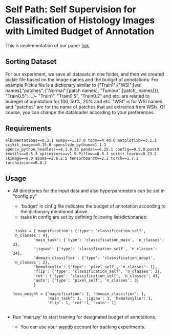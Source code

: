# Self Path: Self Supervision for Classification of Histology Images with Limited Budget of Annotation
This is implementation of our paper [link](https://arxiv.org/pdf/2008.05571.pdf).

## Sorting Dataset
For our experiment, we save all datasets in one folder, and then we created pickle file based on the image names and the budget of annotations: For example
Pickle file is a dictionary similar to {"Train1":{"WSI":[wsi names],"patches":{"Normal":[patch names], "Tumour":[patch_ names]}},
    "Train0.5":....}- "Train1", "Train0.5", "Train0.2" and etc. are related to budeget of annotation for 100, 50%, 20% and etc. "WSI" is for WSI names and "patches" are for the name of patches that are extracted from WSIs. Of course, you can change the dataloader according to your preferences.
## Requirements    
`albumentations==0.3.1
numpy==1.17.0
tqdm==4.40.0
matplotlib==3.1.1
scikit_image==0.15.0
openslide_python==1.1.1
opencv_python_headless==4.1.0.25
pandas==0.25.1
config==0.5.0.post0
imutils==0.5.3
optimizers==v1.9
Pillow==8.0.1
scikit_learn==0.23.2
skimage==0.0
spams==2.6.2.5
tensorboardX==2.1
torch==1.7.1
torchvision==0.8.2`

## Usage
- All directories for the input data and also hyperparameters can be set in "config.py"
    - 'budget' in cinfig file indicates the budget of annotation according to the dictionary mentioned above.
    - tasks in config are set by defining following list/dictionaries:    
    
    ```task_names = ['main_task', 'magnification']#['main_task', 'magnification', 'jigsaw', 'domain_classifier', hematoxylin, 'rot']'
    
     tasks = {'magnification': {'type': 'classification_self', 'n_classes': 4},
             'main_task': {'type': 'classification_main', 'n_classes': 2},
             'jigsaw': {'type': 'classification_self', 'n_classes': 24},
             'domain_classifier': {'type': 'classification_adapt', 'n_classes': 2},
             'hematoxylin': {'type': 'pixel_self', 'n_classes': 1},
             'flip': {'type': 'classification_self', 'n_classes': 2},
             'rot': {'type': 'classification_self', 'n_classes': 4},
             'auto': {'type': 'pixel_self', 'n_classes': 3}
             }
             
    loss_weight = {'magnification': 1, 'domain_classifier': 1,
                   'main_task': 1, 'jigsaw': 1, 'hematoxylin': 1,
                   'flip': 1, 'rot':1, 'auto': 1}
                   
- Run 'main.py' to start training for designated budget of annotations.
    - You can use your [wandb](https://www.wandb.com) account for tracking experiments.
    
    
